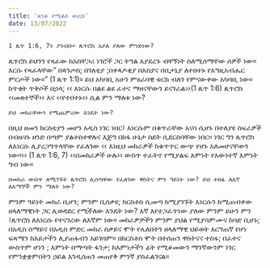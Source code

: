 ```yaml
---
title: 'ጸንቶ የሚቆይ ውርስ'
date: 13/07/2022
---
```


`1 ጴጥ 1:6, 7ን ያንብቡ። ጴጥሮስ እያለ ያለው ምንድነው?`

ጴጥሮስ ይህንን የጻፈው ከአስቸጋሪ ነገሮች ጋር ትግል እያደረጉ ብቸኝነት ስለሚሰማቸው ሰዎች ነው። እርሱ የጻፈላቸው“ በጳንጦስ; በገለቲያ ;በቀጳዶቂያ በእስያና በቢታኒያ ለተበተኑ የእግዚአብሔር ምርጦች ነው።” (1 ጴጥ 1:1)። ይህ አካባቢ አሁን ምዕራባዊ ቱርክ ብለን የምናውቀው አካባቢ ነው። ከጥቂት ጥቅሶች በኃላ; ‹‹ እነርሱ በልዩ ልዩ ፈተና ማዘናቸውን ይናገራል››(1 ጴጥ 1:6) ጴጥሮስ ‹‹መጸተኞች›› እና ‹‹የተበተኑ›› ሲል ምን ማለቱ ነው? 

`ይህ መከራቸውን የሚጨምረው እንዴት ነው?`

በዚህ ዘመን ክርስቲያን መሆን አዲስ ነገር ነበር፤ እነርሱም በቁጥራቸው አናሳ ሲሆኑ በተለያዩ ስፍራዎች በብዙሃኑ ዘንድ በጣም ያልተስተዋሉና እጅግ በከፋ ሁኔታ ስደት ሲደርስባቸው ነበር። ነገር ግን ጴጥሮስ ለእነርሱ ሊያረጋግጥላቸው የፈለገው ‹‹ እነዚህ መከራዎች ከቁጥጥር ውጭ የሆኑ አለመሆናቸውን ነው።›› (1 ጴጥ 1:6, 7) ‹‹በመከራዎች ሁሉ›› ውስጥ ተፈትኖ የሚያልፍ እምነት የእውነተኛ እምነት ግብ ነው።

`በመከራ ውስጥ ለሚገኙት ጴጥሮስ ሊሰጣቸው የፈለገው ዋስትና ምን ዓይነት ነው? ይህ ተስፋ ለእኛ ለአማኞች ምን ማለት ነው?`

ምንም ዓይነት መከራ ቢሆን; ምንም ቢሰቃዩ; ክርስቶስ ሲመጣ ከሚያገኙት እነርሱን ከሚጠብቀው ዘላለማዊነት ጋር ሊወዳደር የሚችለው እንዴት ነው? እኛ እየተጋፈጥነው ያለው ምንም ይሁን ምን ፤ጴጥሮስ ለእነርሱ የተናገረው ለእኛም ነው። መከራዎቻችን ምንም ያህል የሚያሳምሙና ከባድ ቢሆኑ; በአዲስ ሰማይና በአዲስ ምድር መከራ ስቃይና ሞት የሌለበትን ዘላለማዊ ህይወት እርግጠኛ የሆነ ፍጻሜን ከእይታችን ሊያጠፋብን አይገባም። በክርስቶስ ሞት በተሰጠን ዋስትናና ተስፋ; በፈተና ውስጥም ሆነን ; እምነት በማጣት ፋንታ; ከእምነታችን ፊት የሚቆመውን ማንኛውንም ነገር የምንቋቋምበትን ኃይል እንዲሰጠን መጠየቅ ምንኛ ያስፈልገናል።
